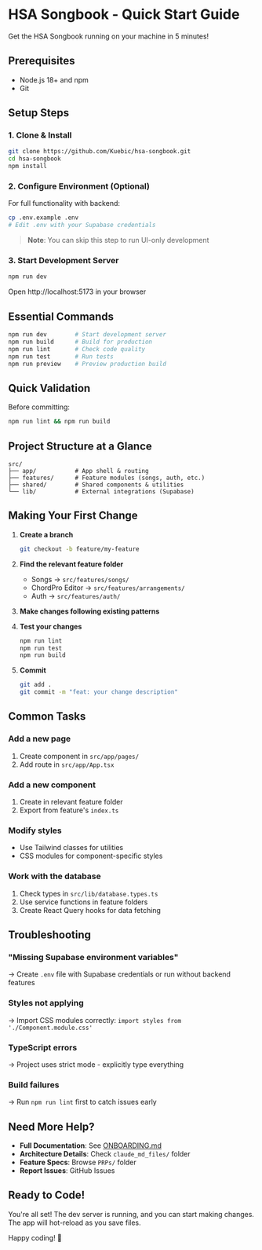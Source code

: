 # HSA Songbook - Quick Start Guide

Get the HSA Songbook running on your machine in 5 minutes!

## Prerequisites
- Node.js 18+ and npm
- Git

## Setup Steps

### 1. Clone & Install
```bash
git clone https://github.com/Kuebic/hsa-songbook.git
cd hsa-songbook
npm install
```

### 2. Configure Environment (Optional)
For full functionality with backend:
```bash
cp .env.example .env
# Edit .env with your Supabase credentials
```

> **Note**: You can skip this step to run UI-only development

### 3. Start Development Server
```bash
npm run dev
```

Open http://localhost:5173 in your browser

## Essential Commands

```bash
npm run dev        # Start development server
npm run build      # Build for production
npm run lint       # Check code quality
npm run test       # Run tests
npm run preview    # Preview production build
```

## Quick Validation
Before committing:
```bash
npm run lint && npm run build
```

## Project Structure at a Glance

```
src/
├── app/           # App shell & routing
├── features/      # Feature modules (songs, auth, etc.)
├── shared/        # Shared components & utilities
└── lib/           # External integrations (Supabase)
```

## Making Your First Change

1. **Create a branch**
   ```bash
   git checkout -b feature/my-feature
   ```

2. **Find the relevant feature folder**
   - Songs → `src/features/songs/`
   - ChordPro Editor → `src/features/arrangements/`
   - Auth → `src/features/auth/`

3. **Make changes following existing patterns**

4. **Test your changes**
   ```bash
   npm run lint
   npm run test
   npm run build
   ```

5. **Commit**
   ```bash
   git add .
   git commit -m "feat: your change description"
   ```

## Common Tasks

### Add a new page
1. Create component in `src/app/pages/`
2. Add route in `src/app/App.tsx`

### Add a new component
1. Create in relevant feature folder
2. Export from feature's `index.ts`

### Modify styles
- Use Tailwind classes for utilities
- CSS modules for component-specific styles

### Work with the database
1. Check types in `src/lib/database.types.ts`
2. Use service functions in feature folders
3. Create React Query hooks for data fetching

## Troubleshooting

### "Missing Supabase environment variables"
→ Create `.env` file with Supabase credentials or run without backend features

### Styles not applying
→ Import CSS modules correctly: `import styles from './Component.module.css'`

### TypeScript errors
→ Project uses strict mode - explicitly type everything

### Build failures
→ Run `npm run lint` first to catch issues early

## Need More Help?

- **Full Documentation**: See [ONBOARDING.md](./ONBOARDING.md)
- **Architecture Details**: Check `claude_md_files/` folder
- **Feature Specs**: Browse `PRPs/` folder
- **Report Issues**: GitHub Issues

## Ready to Code!

You're all set! The dev server is running, and you can start making changes. The app will hot-reload as you save files.

Happy coding! 🚀